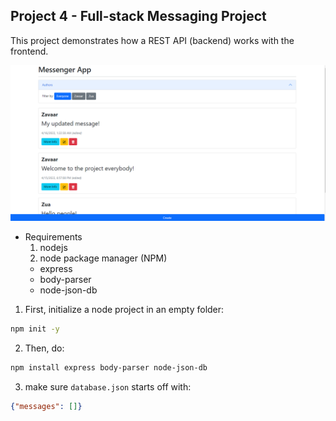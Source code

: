 ## Project 4 - Full-stack Messaging Project

This project demonstrates how a REST API (backend) works with the frontend.

![ui](desktop_ui.png)

* Requirements
  1. nodejs
  2. node package manager (NPM)
    - express
    - body-parser
    - node-json-db

1. First, initialize a node project in an empty folder:
```sh
npm init -y
```

2. Then, do:
```sh
npm install express body-parser node-json-db
```

3. make sure `database.json` starts off with:
```json
{"messages": []}
```